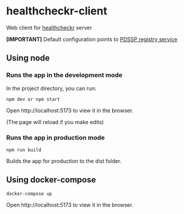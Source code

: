 # healthcheckr-client
Web client for [healthcheckr](https://github.com/jjrom/healthcheckr) server

**[IMPORTANT]** Default configuration points to [PDSSP registry service](https://pdssp.ias.universite-paris-saclay.fr/registry/services)

## Using node

### Runs the app in the development mode
In the project directory, you can run:

    npm dev or npm start

Open http://localhost:5173 to view it in the browser.

(The page will reload if you make edits)

### Runs the app in production mode

    npm run build

Builds the app for production to the dist folder.

## Using docker-compose

    docker-compose up

Open http://localhost:5173 to view it in the browser.
